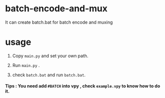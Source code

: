 # batch-encode-and-mux

It can create batch.bat for batch encode and muxing

# usage
1. Copy `main.py` and set your own path.

2. Run `main.py` .

3. check `batch.bat` and run `batch.bat`. 

#### Tips : You need add `#BATCH` into vpy , check `example.vpy` to know how to do it.
